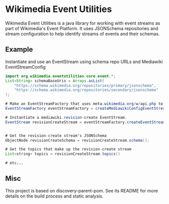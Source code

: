 # Wikimedia Event Utilities

Wikimedia Event Utilities is a java library for working with 
event streams as part of Wikimedia's Event Platform.  It uses
JSONSchema repositories and stream configuration to help
identify streams of events and their schemas. 

## Example

Instantiate and use an EventStream using schema repo URLs and Mediawiki EventStreamConfig

```java
import org.wikimedia.eventutilities.core.event.*;
List<String> schemaBaseUris = Arrays.asList(
    "https://schema.wikimedia.org/repositories/primary/jsonschema",
    "https://schema.wikimedia.org/repositories/secondary/jsonschema"
);

# Make an EventStreamFactory that uses meta.wikimedia.org/w/api.php to get stream config.
EventStreamFactory eventStreamFactory = createMediawikiConfigEventStreamFactory(schemaBaseUris);

# Instantiate a mediawiki.revision-create EventStream.
EventStream revisionCreateStream = eventStreamFactory.createEventStream("mediawiki.revision-create");


# Get the revision-create stream's JSONSchema
ObjectNode revisionCreateSchema = revisionCreateStream.schema();

# Get the topics that make up the revision-create stream
List<string> topics = revisionCreateStream.topics()

# etc...

``` 

## Misc

This project is based on discovery-parent-pom. See its README for more details
on the build process and static analysis.